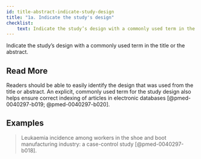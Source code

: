 ```yaml
---
id: title-abstract-indicate-study-design
title: "1a. Indicate the study's design"
checklist:
    text: Indicate the study’s design with a commonly used term in the title or the abstract.
---
```

Indicate the study’s design with a commonly used term in the title or the abstract.

## Read More

Readers should be able to easily identify the design that was used from the title or abstract. An explicit, commonly used term for the study design also helps ensure correct indexing of articles in electronic databases [@pmed-0040297-b019; @pmed-0040297-b020].

## Examples

> Leukaemia incidence among workers in the shoe and boot manufacturing industry: a case-control study [@pmed-0040297-b018].
